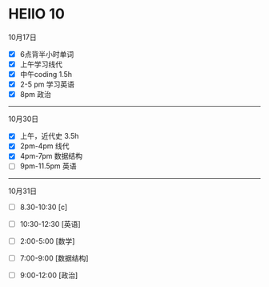 # HEllO 10

10月17日  
- [x] 6点背半小时单词
- [x] 上午学习线代
- [x] 中午coding 1.5h
- [x] 2-5 pm 学习英语
- [x] 8pm 政治 

---

10月30日  
- [x] 上午，近代史 3.5h 
- [x] 2pm-4pm 线代
- [x] 4pm-7pm 数据结构
- [ ] 9pm-11.5pm 英语

---

10月31日
- [ ] 8.30-10:30 [c]
- [ ] 10:30-12:30 [英语]
- [ ] 2:00-5:00 [数学]
- [ ] 7:00-9:00 [数据结构]
- [ ] 9:00-12:00 [政治]

